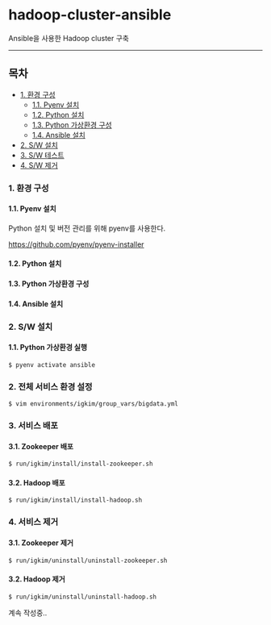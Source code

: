 # hadoop-cluster-ansible
Ansible을 사용한 Hadoop cluster 구축

---

## 목차

* [1. 환경 구성](#1.-환경-구성)
  * [1.1. Pyenv 설치](#1.1.-pyenv-설치)
  * [1.2. Python 설치](#1.2.-python-설치)
  * [1.3. Python 가상환경 구성](#1.3.-python-가상환경-구성)
  * [1.4. Ansible 설치](#1.4.-ansible-설치)
* [2. S/W 설치]()
* [3. S/W 테스트]()
* [4. S/W 제거]()

### 1. 환경 구성

#### 1.1. Pyenv 설치

Python 설치 및 버전 관리를 위해 pyenv를 사용한다.

https://github.com/pyenv/pyenv-installer

#### 1.2. Python 설치

#### 1.3. Python 가상환경 구성

#### 1.4. Ansible 설치

### 2. S/W 설치

#### 1.1. Python 가상환경 실행
```
$ pyenv activate ansible
```

### 2. 전체 서비스 환경 설정
```
$ vim environments/igkim/group_vars/bigdata.yml
```

### 3. 서비스 배포

#### 3.1. Zookeeper 배포
```
$ run/igkim/install/install-zookeeper.sh
```

#### 3.2. Hadoop 배포
```
$ run/igkim/install/install-hadoop.sh
```

### 4. 서비스 제거

#### 3.1. Zookeeper 제거
```
$ run/igkim/uninstall/uninstall-zookeeper.sh
```

#### 3.2. Hadoop 제거
```
$ run/igkim/uninstall/uninstall-hadoop.sh
```

계속 작성중..
